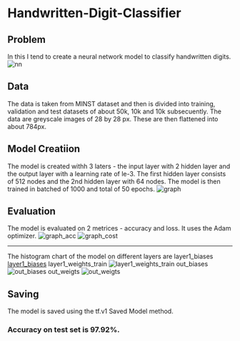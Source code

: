 # Handwritten-Digit-Classifier

## Problem

In this I tend to create a neural network model to classify handwritten digits.
![nn]

## Data

The data is taken from MINST dataset and then is divided into training, validation and test datasets of about 50k, 10k and 10k subsecuently.
The data are greyscale images of 28 by 28 px. These are then flattened into about 784px.

## Model Creatiion

The model is created withh 3 laters - the input layer with 2 hidden layer and the output layer with a learning rate of le-3. The first hidden layer consists of 512 nodes and the 2nd hidden layer with 64 nodes. The model is then trained in batched of 1000 and total of 50 epochs.
![graph]

## Evaluation

The model is evaluated on 2 metrices - accuracy and loss. It uses the Adam optimizer.
![graph_acc]
![graph_cost]

---

The histogram chart of the model on different layers are
layer1_biases
[layer1_biases]
layer1_weights_train
![layer1_weights_train]
out_biases
![out_biases]
out_weigts
![out_weigts]

## Saving

The model is saved using the tf.v1 Saved Model method.

### Accuracy on test set is 97.92%.

[nn]: "tensorboard_mnist_digit_logs\graphs_models\nn.jpg"
[graph]: "tensorboard_mnist_digit_logs\graphs_models\graph.png"
[graph_acc]: "tensorboard_mnist_digit_logs\graphs_models\graph_acc.png"
[graph_cost]: "tensorboard_mnist_digit_logs\graphs_models\graph_cost.png"
[layer1_biases]: "tensorboard_mnist_digit_logs\graphs_models\layer1_biases.png"
[layer1_weights_train]: "tensorboard_mnist_digit_logs\graphs_models\layer1_weights_train.png"
[out_biases]: "tensorboard_mnist_digit_logs\graphs_models\out_biases.png"
[out_weigts]: "tensorboard_mnist_digit_logs\graphs_models\out_weigts.png"
